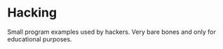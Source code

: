 # Hacking
Small program examples used by hackers. Very bare bones and only for educational purposes.
